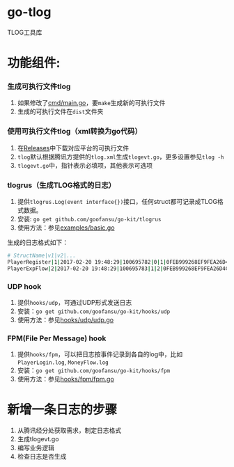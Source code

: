 go-tlog
=======

TLOG工具库

# 功能组件:

### 生成可执行文件tlog
1. 如果修改了[cmd/main.go](https://github.com/goofansu/go-tlog/src/master/cmd/main.go)，要`make`生成新的可执行文件
2. 生成的可执行文件在`dist`文件夹

### 使用可执行文件tlog（xml转换为go代码）
1. 在[Releases](https://github.com/goofansu/go-tlog/releases)中下载对应平台的可执行文件
2. `tlog`默认根据腾讯方提供的`tlog.xml`生成`tlogevt.go`，更多设置参见`tlog -h`
3. `tlogevt.go`中，指针表示必填项，其他表示可选项

### tlogrus（生成TLOG格式的日志）
1. 提供`tlogrus.Log(event interface{})`接口，任何struct都可记录成TLOG格式数据。
2. 安装: `go get github.com/goofansu/go-kit/tlogrus`
3. 使用方法：参见[examples/basic.go](https://github.com/goofansu/go-tlog/blob/master/examples/basic/basic.go)

生成的日志格式如下：
```bash
# StructName|v1|v2|...
PlayerRegister|1|2017-02-20 19:48:29|100695782|0|1|0FEB999268EF9FEA26D4CB219C37910D|NULL|NULL|NULL|Unicom|NULL|0|0|0|1|NULL|0|NULL|NULL|NULL
PlayerExpFlow|2|2017-02-20 19:48:29|100695783|1|2|0FEB999268EF9FEA26D4CB219C37910C|0|0|0|0|0|0
```

### UDP hook
1. 提供`hooks/udp`，可通过UDP形式发送日志
2. 安装：`go get github.com/goofansu/go-kit/hooks/udp`
3. 使用方法：参见[hooks/udp/udp.go](https://github.com/goofansu/go-tlog/src/master/hooks/udp/udp.go)

### FPM(File Per Message) hook
1. 提供`hooks/fpm`，可以把日志按事件记录到各自的log中，比如`PlayerLogin.log`, `MoneyFlow.log`
2. 安装：`go get github.com/goofansu/go-kit/hooks/fpm`
3. 使用方法：参见[hooks/fpm/fpm.go](https://github.com/goofansu/go-tlog/src/master/hooks/fpm/fpm.go)

# 新增一条日志的步骤
1. 从腾讯经分处获取需求，制定日志格式
2. 生成tlogevt.go
3. 编写业务逻辑
4. 检查日志是否生成
